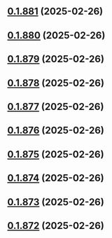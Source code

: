 ## [0.1.881](https://github.com/binary-braids/terraform-oracle/compare/v0.1.880...v0.1.881) (2025-02-26)



## [0.1.880](https://github.com/binary-braids/terraform-oracle/compare/v0.1.879...v0.1.880) (2025-02-26)



## [0.1.879](https://github.com/binary-braids/terraform-oracle/compare/v0.1.878...v0.1.879) (2025-02-26)



## [0.1.878](https://github.com/binary-braids/terraform-oracle/compare/v0.1.877...v0.1.878) (2025-02-26)



## [0.1.877](https://github.com/binary-braids/terraform-oracle/compare/v0.1.876...v0.1.877) (2025-02-26)



## [0.1.876](https://github.com/binary-braids/terraform-oracle/compare/v0.1.875...v0.1.876) (2025-02-26)



## [0.1.875](https://github.com/binary-braids/terraform-oracle/compare/v0.1.874...v0.1.875) (2025-02-26)



## [0.1.874](https://github.com/binary-braids/terraform-oracle/compare/v0.1.873...v0.1.874) (2025-02-26)



## [0.1.873](https://github.com/binary-braids/terraform-oracle/compare/v0.1.872...v0.1.873) (2025-02-26)



## [0.1.872](https://github.com/binary-braids/terraform-oracle/compare/v0.1.871...v0.1.872) (2025-02-26)



